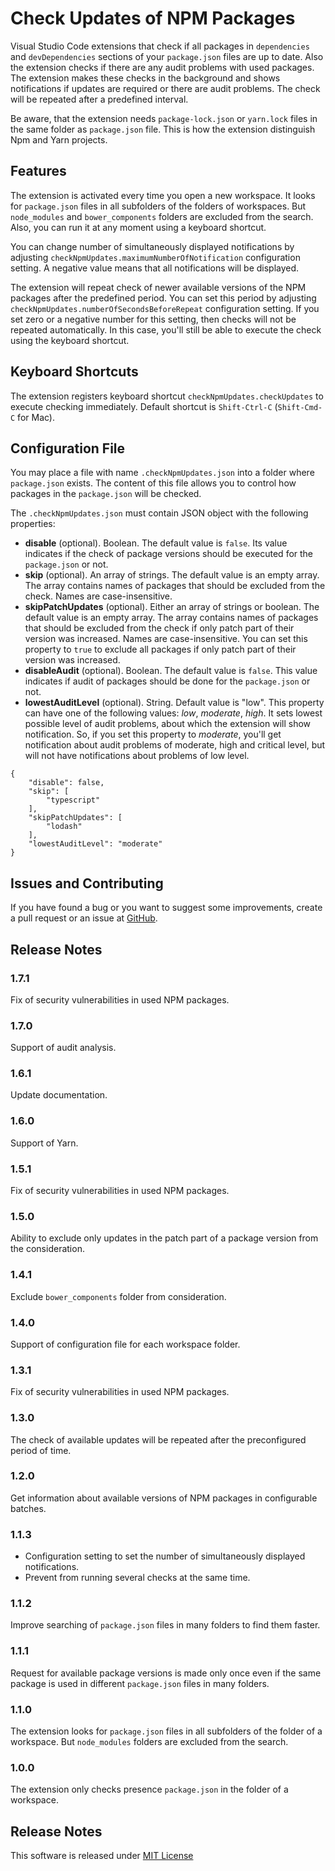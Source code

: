# Check Updates of NPM Packages

Visual Studio Code extensions that check if all packages in `dependencies` and `devDependencies` sections of your `package.json` files are up to date. Also the extension checks if there are any audit problems with used packages. The extension makes these checks in the background and shows notifications if updates are required or there are audit problems. The check will be repeated after a predefined interval.

Be aware, that the extension needs `package-lock.json` or `yarn.lock` files in the same folder as `package.json` file. This is how the extension distinguish Npm and Yarn projects.

## Features

The extension is activated every time you open a new workspace. It looks for `package.json` files in all subfolders of the folders of workspaces. But `node_modules` and `bower_components` folders are excluded from the search. Also, you can run it at any moment using a keyboard shortcut.

You can change number of simultaneously displayed notifications by adjusting `checkNpmUpdates.maximumNumberOfNotification` configuration setting. A negative value means that all notifications will be displayed.

The extension will repeat check of newer available versions of the NPM packages after the predefined period. You can set this period by adjusting `checkNpmUpdates.numberOfSecondsBeforeRepeat` configuration setting. If you set zero or a negative number for this setting, then checks will not be repeated automatically. In this case, you'll still be able to execute the check using the keyboard shortcut.

## Keyboard Shortcuts

The extension registers keyboard shortcut `checkNpmUpdates.checkUpdates` to execute checking immediately. Default shortcut is `Shift-Ctrl-C` (`Shift-Cmd-C` for Mac).

## Configuration File

You may place a file with name `.checkNpmUpdates.json` into a folder where `package.json` exists. The content of this file allows you to control how packages in the `package.json` will be checked.

The `.checkNpmUpdates.json` must contain JSON object with the following properties:

* **disable** (optional). Boolean. The default value is `false`. Its value indicates if the check of package versions should be executed for the `package.json` or not.
* **skip** (optional). An array of strings. The default value is an empty array. The array contains names of packages that should be excluded from the check. Names are case-insensitive.
* **skipPatchUpdates** (optional). Either an array of strings or boolean. The default value is an empty array. The array contains names of packages that should be excluded from the check if only patch part of their version was increased. Names are case-insensitive. You can set this property to `true` to exclude all packages if only patch part of their version was increased.
* **disableAudit** (optional). Boolean. The default value is `false`. This value indicates if audit of packages should be done for the `package.json` or not.
* **lowestAuditLevel** (optional). String. Default value is "low". This property can have one of the following values: *low*, *moderate*, *high*. It sets lowest possible level of audit problems, about which the extension will show notification. So, if you set this property to *moderate*, you'll get notification about audit problems of moderate, high and critical level, but will not have notifications about problems of low level.

```
{
    "disable": false,
    "skip": [
        "typescript"
    ],
    "skipPatchUpdates": [
        "lodash"
    ],
    "lowestAuditLevel": "moderate"
}
```

## Issues and Contributing

If you have found a bug or you want to suggest some improvements, create a pull request or an issue at [GitHub](https://github.com/yakimovim/vscode-check-npm-updates).

## Release Notes

### 1.7.1

Fix of security vulnerabilities in used NPM packages.

### 1.7.0

Support of audit analysis.

### 1.6.1

Update documentation.

### 1.6.0

Support of Yarn.

### 1.5.1

Fix of security vulnerabilities in used NPM packages.

### 1.5.0

Ability to exclude only updates in the patch part of a package version from the consideration.

### 1.4.1

Exclude `bower_components` folder from consideration.

### 1.4.0

Support of configuration file for each workspace folder.

### 1.3.1

Fix of security vulnerabilities in used NPM packages.

### 1.3.0

The check of available updates will be repeated after the preconfigured period of time.

### 1.2.0

Get information about available versions of NPM packages in configurable batches.

### 1.1.3

* Configuration setting to set the number of simultaneously displayed notifications.
* Prevent from running several checks at the same time.

### 1.1.2

Improve searching of `package.json` files in many folders to find them faster.

### 1.1.1

Request for available package versions is made only once even if the same package is used in different `package.json` files in many folders.

### 1.1.0

The extension looks for `package.json` files in all subfolders of the folder of a workspace. But `node_modules` folders are excluded from the search.

### 1.0.0

The extension only checks presence `package.json` in the folder of a workspace.

## Release Notes

This software is released under [MIT License](https://raw.githubusercontent.com/yakimovim/vscode-check-npm-updates/master/LICENSE)